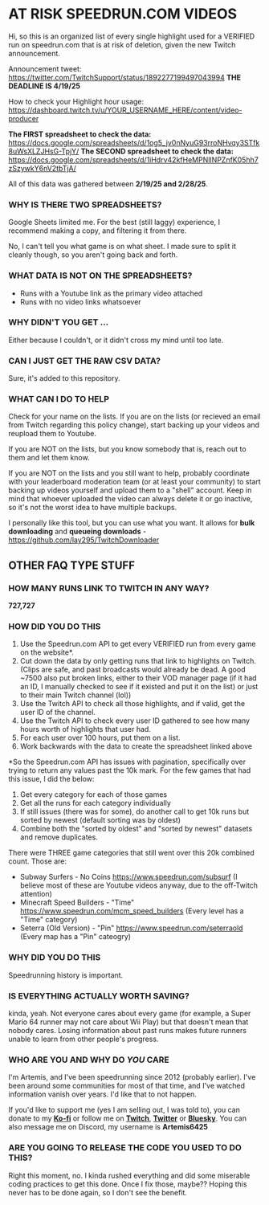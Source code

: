 # AT RISK SPEEDRUN.COM VIDEOS

Hi, so this is an organized list of every single highlight used for a VERIFIED run on speedrun.com that is at risk of deletion, given the new Twitch announcement.

Announcement tweet: https://twitter.com/TwitchSupport/status/1892277199497043994 **THE DEADLINE IS 4/19/25**

How to check your Highlight hour usage: https://dashboard.twitch.tv/u/YOUR_USERNAME_HERE/content/video-producer

**The FIRST spreadsheet to check the data:** https://docs.google.com/spreadsheets/d/1og5_jv0nNyuG93rroNHvqy3STfk8uWsXLZJHsG-TpjY/
**The SECOND spreadsheet to check the data:** https://docs.google.com/spreadsheets/d/1iHdrv42kfHeMPNlINPZnfK05hh7zSzywkY6nV2tbTjA/

All of this data was gathered between **2/19/25 and 2/28/25**.

### WHY IS THERE **TWO** SPREADSHEETS?

Google Sheets limited me. For the best (still laggy) experience, I recommend making a copy, and filtering it from there.

No, I can't tell you what game is on what sheet. I made sure to split it cleanly though, so you aren't going back and forth.

### WHAT DATA IS **NOT** ON THE SPREADSHEETS?

- Runs with a Youtube link as the primary video attached
- Runs with no video links whatsoever

### WHY DIDN'T YOU GET ...

Either because I couldn't, or it didn't cross my mind until too late.

### CAN I JUST GET THE RAW CSV DATA?

Sure, it's added to this repository. 

### WHAT CAN I DO TO HELP

Check for your name on the lists. If you are on the lists (or recieved an email from Twitch regarding this policy change), start backing up your videos and reupload them to Youtube.

If you are NOT on the lists, but you know somebody that is, reach out to them and let them know.

If you are NOT on the lists and you still want to help, probably coordinate with your leaderboard moderation team (or at least your community) to start backing up videos yourself and upload them to a "shell" account. Keep in mind that whoever uploaded the video can always delete it or go inactive, so it's not the worst idea to have multiple backups.

I personally like this tool, but you can use what you want. It allows for **bulk downloading** and **queueing downloads** - https://github.com/lay295/TwitchDownloader

## OTHER FAQ TYPE STUFF

### HOW MANY RUNS LINK TO TWITCH IN ANY WAY?

**727,727**

### HOW DID YOU DO THIS

1. Use the Speedrun.com API to get every VERIFIED run from every game on the website*.
2. Cut down the data by only getting runs that link to highlights on Twitch. (Clips are safe, and past broadcasts would already be dead. A good ~7500 also put broken links, either to their VOD manager page (if it had an ID, I manually checked to see if it existed and put it on the list) or just to their main Twitch channel (lol))
3. Use the Twitch API to check all those highlights, and if valid, get the user ID of the channel.
4. Use the Twitch API to check every user ID gathered to see how many hours worth of highlights that user had.
5. For each user over 100 hours, put them on a list.
6. Work backwards with the data to create the spreadsheet linked above

*So the Speedrun.com API has issues with pagination, specifically over trying to return any values past the 10k mark. For the few games that had this issue, I did the below:

1. Get every category for each of those games
2. Get all the runs for each category individually
3. If still issues (there was for some), do another call to get 10k runs but sorted by newest (default sorting was by oldest)
4. Combine both the "sorted by oldest" and "sorted by newest" datasets and remove duplicates.

There were THREE game categories that still went over this 20k combined count. Those are:
* Subway Surfers - No Coins https://www.speedrun.com/subsurf (I believe most of these are Youtube videos anyway, due to the off-Twitch attention)
* Minecraft Speed Builders - "Time" https://www.speedrun.com/mcm_speed_builders (Every level has a "Time" category)
* Seterra (Old Version) - "Pin" https://www.speedrun.com/seterraold (Every map has a "Pin" cateogry)

### WHY DID YOU DO THIS

Speedrunning history is important.

### IS EVERYTHING ACTUALLY WORTH SAVING?

kinda, yeah. Not everyone cares about every game (for example, a Super Mario 64 runner may not care about Wii Play) but that doesn't mean that nobody cares. Losing information about past runs makes future runners unable to learn from other people's progress.

### WHO ARE YOU AND WHY DO *YOU* CARE

I'm Artemis, and I've been speedrunning since 2012 (probably earlier). I've been around some communities for most of that time, and I've watched information vanish over years. I'd like that to not happen. 

If you'd like to support me (yes I am selling out, I was told to), you can donate to my [**Ko-fi**](https://ko-fi.com/artemis64) or follow me on [**Twitch**](https://twitch.tv/artemis64), [**Twitter**](https://twitter.com/artemis6425) or [**Bluesky**](https://bsky.app/profile/artemis.sm64.live). You can also message me on Discord, my username is **Artemis6425**

### ARE YOU GOING TO RELEASE THE CODE YOU USED TO DO THIS?

Right this moment, no. I kinda rushed everything and did some miserable coding practices to get this done. Once I fix those, maybe?? Hoping this never has to be done again, so I don't see the benefit.